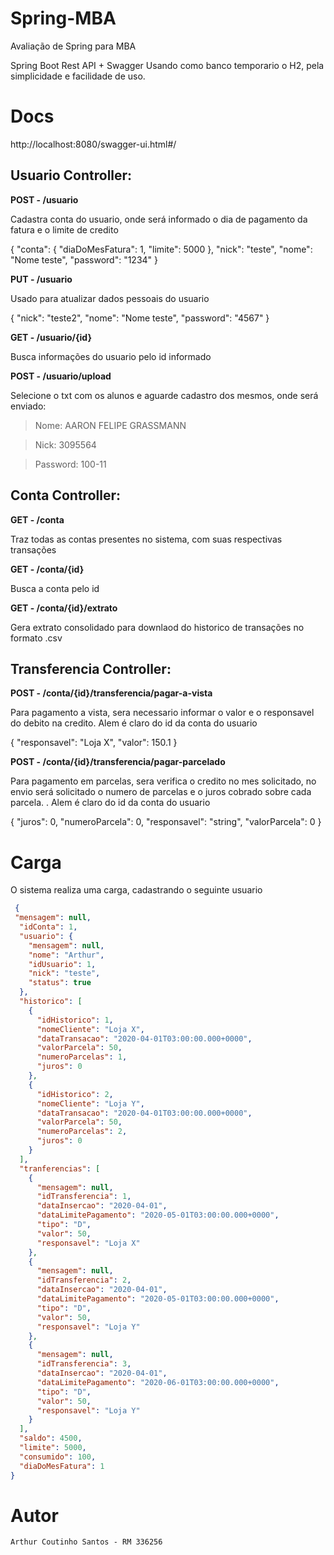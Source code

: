 # Spring-MBA
Avaliação de Spring para MBA

Spring Boot Rest API + Swagger
Usando como banco temporario o H2, pela simplicidade e facilidade de uso.

# Docs

http://localhost:8080/swagger-ui.html#/

## Usuario Controller:

**POST - /usuario**

Cadastra conta do usuario, onde será informado o dia de pagamento da fatura e o limite de credito

{
  "conta": {
    "diaDoMesFatura": 1,
    "limite": 5000
  },
  "nick": "teste",
  "nome": "Nome teste",
  "password": "1234"
}

**PUT - /usuario**

Usado para atualizar dados pessoais do usuario

{
  "nick": "teste2",
  "nome": "Nome teste",
  "password": "4567"
}

**GET - /usuario/{id}**

Busca informações do usuario pelo id informado

**POST - /usuario/upload**

Selecione o txt com os alunos e aguarde cadastro dos mesmos, onde será enviado:

>Nome: AARON FELIPE GRASSMANN 

>Nick: 3095564

>Password: 100-11


## Conta Controller:

**GET - /conta**

Traz todas as contas presentes no sistema, com suas respectivas transações

**GET - /conta/{id}**

Busca a conta pelo id

**GET - /conta/{id}/extrato**

Gera extrato consolidado para downlaod do historico de transações no formato .csv

## Transferencia Controller:

**POST - /conta/{id}/transferencia/pagar-a-vista**

Para pagamento a vista, sera necessario informar o valor e o responsavel do debito na credito. Alem é claro do id da conta do usuario

{
  "responsavel": "Loja X",
  "valor": 150.1
}

**POST - /conta/{id}/transferencia/pagar-parcelado**

Para pagamento em parcelas, sera verifica o credito no mes solicitado, no envio será solicitado o numero de parcelas e o juros cobrado 
sobre cada parcela. . Alem é claro do id da conta do usuario

{
  "juros": 0,
  "numeroParcela": 0,
  "responsavel": "string",
  "valorParcela": 0
}

# Carga

O sistema realiza uma carga, cadastrando o seguinte usuario

```json
 {
 "mensagem": null,
  "idConta": 1,
  "usuario": {
    "mensagem": null,
    "nome": "Arthur",
    "idUsuario": 1,
    "nick": "teste",
    "status": true
  },
  "historico": [
    {
      "idHistorico": 1,
      "nomeCliente": "Loja X",
      "dataTransacao": "2020-04-01T03:00:00.000+0000",
      "valorParcela": 50,
      "numeroParcelas": 1,
      "juros": 0
    },
    {
      "idHistorico": 2,
      "nomeCliente": "Loja Y",
      "dataTransacao": "2020-04-01T03:00:00.000+0000",
      "valorParcela": 50,
      "numeroParcelas": 2,
      "juros": 0
    }
  ],
  "tranferencias": [
    {
      "mensagem": null,
      "idTransferencia": 1,
      "dataInsercao": "2020-04-01",
      "dataLimitePagamento": "2020-05-01T03:00:00.000+0000",
      "tipo": "D",
      "valor": 50,
      "responsavel": "Loja X"
    },
    {
      "mensagem": null,
      "idTransferencia": 2,
      "dataInsercao": "2020-04-01",
      "dataLimitePagamento": "2020-05-01T03:00:00.000+0000",
      "tipo": "D",
      "valor": 50,
      "responsavel": "Loja Y"
    },
    {
      "mensagem": null,
      "idTransferencia": 3,
      "dataInsercao": "2020-04-01",
      "dataLimitePagamento": "2020-06-01T03:00:00.000+0000",
      "tipo": "D",
      "valor": 50,
      "responsavel": "Loja Y"
    }
  ],
  "saldo": 4500,
  "limite": 5000,
  "consumido": 100,
  "diaDoMesFatura": 1
}
```


# Autor

```
Arthur Coutinho Santos - RM 336256
```
